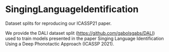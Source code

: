 # SingingLanguageIdentification
Dataset splits for reproducing our ICASSP21 paper.

We provide the DALI dataset split (https://github.com/gabolsgabs/DALI) used to train models presented in the paper Singing Language Identification Using a Deep Phonotactic Approach (ICASSP 2021). 
